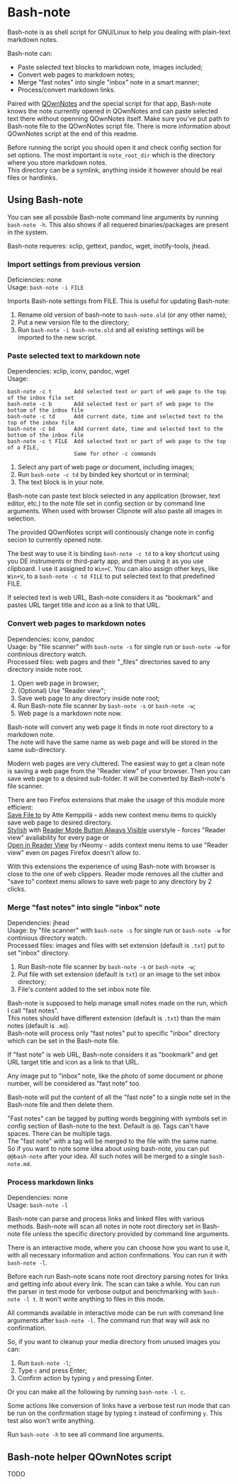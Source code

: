 # Bash-note

Bash-note is as shell script for GNU/Linux to help you dealing with plain-text markdown notes.

Bash-note can:
- Paste selected text blocks to markdown note, images included;
- Convert web pages to markdown notes;
- Merge "fast notes" into single "inbox" note in a smart manner;
- Process/convert markdown links.

Paired with [QOwnNotes](https://github.com/pbek/QOwnNotes) and the special script for that app, Bash-note knows the note currently opened in QOwnNotes and can paste selected text there without openning QOwnNotes itself. Make sure you've put path to Bash-note file to the QOwnNotes script file. There is more information about QOwnNotes script at the end of this readme.

Before running the script you should open it and check config section for set options. The most important is `note_root_dir` which is the directory where you store markdown notes.  
This directory can be a symlink, anything inside it however should be real files or hardlinks.

## Using Bash-note

You can see all possbile Bash-note command line arguments by running `bash-note -h`. 
This also shows if all requered binaries/packages are present in the system. 

Bash-note requeres: xclip, gettext, pandoc, wget, inotify-tools, jhead.

### Import settings from previous version
Deficiencies: none  
Usage: `bash-note -i FILE` 

Imports Bash-note settings from FILE. This is useful for updating Bash-note:  
1) Rename old version of bash-note to `bash-note.old` (or any other name);  
2) Put a new version file to the directory;  
3) Run `bash-note -i bash-note.old` and all existing settings will be imported to the new script.

### Paste selected text to markdown note
Dependencies: xclip, iconv, pandoc, wget  
Usage: 
```
bash-note -c t       Add selected text or part of web page to the top of the inbox file set
bash-note -c b       Add selected text or part of web page to the bottom of the inbox file
bash-note -c td      Add current date, time and selected text to the top of the inbox file
bash-note -c bd      Add current date, time and selected text to the bottom of the inbox file
bash-note -c t FILE  Add selected text or part of web page to the top of a FILE, 
                     Same for other -c commands
``` 

1) Select any part of web page or document, including images;  
2) Run `bash-note -c td` by binded key shortcut or in terminal;  
3) The text block is in your note. 

Bash-note can paste text block selected in any application (browser, text editor, etc.) to the note file set in config section or by command line arguments. When used with browser Clipnote will also paste all images in selection.

The provided QOwnNotes script will continously change note in config secion to currently opened note.

The best way to use it is binding `bash-note -c td` to a key shortcut using you DE instruments or third-party app, and then using it as you use clipboard. I use it assigned to `Win+C`. You can also assign other keys, like `Win+V`, to a `bash-note -c td FILE` to put selected text to that predefined FILE.

If selected text is web URL, Bash-note considers it as "bookmark" and pastes URL target title and icon as a link to that URL.

### Convert web pages to markdown notes
Dependencies: iconv, pandoc  
Usage: by "file scanner" with `bash-note -s` for single run or `bash-note -w` for continious directory watch.  
Processed files: web pages and their "_files" directories saved to any directory inside note root.

1) Open web page in browser;  
2) (Optional) Use "Reader view";  
3) Save web page to any directory inside note root;  
4) Run Bash-note file scanner by `bash-note -s` or `bash-note -w`;  
5) Web page is a markdown note now.

Bash-note will convert any web page it finds in note root directory to a markdown note.  
The note will have the same name as web page and will be stored in the same sub-directory.  

Modern web pages are very cluttered. The easiest way to get a clean note is saving a web page from the "Reader view" of your browser. Then you can save web page to a desired sub-folder. It will be converted by Bash-note's file scanner.

There are two Firefox extensions that make the usage of this module more efficient:  
[Save File to](https://addons.mozilla.org/en/firefox/addon/save-file-to/) by Atte Kemppilä - adds new context menu items to quickly save web page to desired directory.  
[Stylish](https://addons.mozilla.org/en/firefox/addon/stylish/?src=search) with [Reader Mode Button Always Visible](https://userstyles.org/styles/123290/reader-mode-button-always-visible) userstyle - forces "Reader view" availability for every page or  
[Open in Reader View](https://addons.mozilla.org/en/firefox/addon/reader-view/) by rNeomy - adds context menu items to use "Reader view" even on pages Firefox doesn't allow to. 

With this extensions the experience of using Bash-note with browser is close to the one of web clippers. Reader mode removes all the clutter and "save to" context menu allows to save web page to any directory by 2 clicks.

### Merge "fast notes" into single "inbox" note
Dependencies: jhead  
Usage: by "file scanner" with `bash-note -s` for single run or `bash-note -w` for continious directory watch.  
Processed files: images and files with set extension (default is `.txt`) put to set "inbox" directory.

1) Run Bash-note file scanner by `bash-note -s` or `bash-note -w`;  
2) Put file with set extension (default is `txt`) or an image to the set inbox directory;  
3) File's content added to the set inbox note file.

Bash-note is supposed to help manage small notes made on the run, which I call "fast notes".  
This notes should have different extension (default is `.txt`) than the main notes (default is `.md`).  
Bash-note will process only "fast notes" put to specific "inbox" directory which can be set in the Bash-note file.

If "fast note" is web URL, Bash-note considers it as "bookmark" and get URL target title and icon as a link to that URL.

Any image put to "inbox" note, like the photo of some document or phone number, will be considered as "fast note" too. 

Bash-note will put the content of all the "fast note" to a single note set in the Bash-note file and then delete them.

"Fast notes" can be tagged by putting words beggining with symbols set in config section of Bash-note to the text. Default is `@@`. Tags can't have spaces. There can be multiple tags.  
The "fast note" with a tag will be merged to the file with the same name.  
So if you want to note some idea about using bash-note, you can put `@@bash-note` after your idea. All such notes will be merged to a single `bash-note.md`.

### Process markdown links
Dependencies: none  
Usage: `bash-note -l`

Bash-note can parse and process links and linked files with various methods. Bash-note will scan all notes in note root directory set in Bash-note file unless the specific directory provided by command line arguments.

There is an interactive mode, where you can choose how you want to use it, with all necessary information and action confirmations. You can run it with `bash-note -l`. 

Before each run Bash-note scans note root directory parsing notes for links and getting info about every link. The scan can take a while. You can run the parser in test mode for verbose output and benchmarking with `bash-note -l t`. It won't write anything to files in this mode.

All commands available in interactive mode can be run with command line arguments after `bash-note -l`. The command run that way will ask no confirmation.

So, if you want to cleanup your media directory from unused images you can:  
1) Run `bash-note -l`;  
2) Type `c` and press Enter;  
3) Confirm action by typing `y` and pressing Enter.

Or you can make all the following by running `bash-note -l c`.

Some actions like conversion of links have a verbose test run mode that can be run on the confirmation stage by typing `t` instead of confirming `y`. This test also won't write anything.

Run `bash-note -h` to see all command line arguments.

## Bash-note helper QOwnNotes script

TODO
